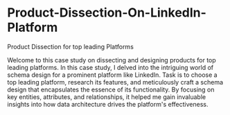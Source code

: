 # Product-Dissection-On-LinkedIn-Platform
Product Dissection for top leading Platforms

Welcome to this case study on dissecting and designing products for top leading platforms. In this case study, I delved into the intriguing world of schema design for a prominent platform like LinkedIn. Task is to choose a top leading platform, research its features, and meticulously craft a schema design that encapsulates the essence of its functionality. By focusing on key entities, attributes, and relationships, it helped me gain invaluable insights into how data architecture drives the platform's effectiveness.
